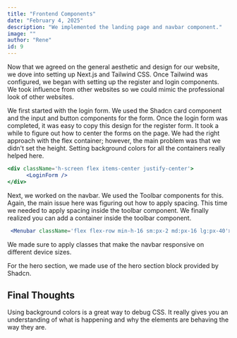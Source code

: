 ```yaml
---
title: "Frontend Components"
date: "February 4, 2025"
description: "We implemented the landing page and navbar component."
image: ""
author: "Rene"
id: 9
---
```


Now that we agreed on the general aesthetic and design for our website, we dove into setting
up Next.js and Tailwind CSS. Once Tailwind was configured, we began with setting up the
register and login components. We took influence from other websites so we could mimic the
professional look of other websites.

We first started with the login form. We used the Shadcn card component and the input and button components for the form. Once the login form was completed, it was easy to copy this design for the register form. It took a while to figure out how to center the forms on the page. We had the right approach with the flex container; however, the main problem was that we didn't set the height. Setting background colors for all the containers really helped here. 

```jsx
<div className='h-screen flex items-center justify-center'>
      <LoginForm />
</div>
```

Next, we worked on the navbar. We used the Toolbar components for this. Again, the main issue here was figuring out how to apply spacing. This time we needed to apply spacing inside the toolbar component. We finally realized you can add a container inside the toolbar component.
```jsx
 <Menubar className='flex flex-row min-h-16 sm:px-2 md:px-16 lg:px-40'>
 ```

 We made sure to apply classes that make the navbar responsive on different device sizes.

 For the hero section, we made use of the hero section block provided by Shadcn.

## Final Thoughts

Using background colors is a great way to debug CSS. It really gives you an understanding of what is happening and why the elements are behaving the way they are.